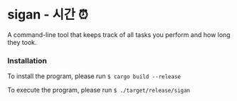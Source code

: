 # sigan - 시간 :alarm_clock:

A command-line tool that keeps track of all tasks you perform and how long they took.

### Installation 
To install the program, please run
`$ cargo build --release`

To execute the program, please run
`$ ./target/release/sigan`

